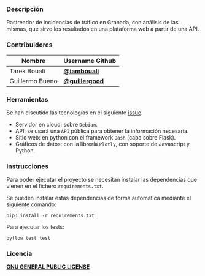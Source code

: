 ### Descripción
Rastreador de incidencias de tráfico en Granada, con análisis de las mismas, que sirve los resultados en una plataforma web a partir de una API.

### Contribuidores

Nombre             | Username Github
------------------ | ------------------
 Tarek Bouali | [**@iambouali**](https://github.com/iambouali)
 Guillermo Bueno | [**@guillergood**](https://github.com/Guillergood)

### Herramientas 

Se han discutido las tecnologías en el siguiente [issue](https://github.com/testing-kakapos/curso-QA/issues/6).

* Servidor en cloud: sobre `Debian`.
* API: se usará una `API` pública para obtener la información necesaria.
* Sitio web: en python con el framework `Dash` (capa sobre Flask).
* Gráficos de datos: con la librería `Plotly`, con soporte de Javascript y Python.

### Instrucciones

Para poder ejecutar el proyecto se necesitan instalar las dependencias que vienen en el fichero `requirements.txt`.

Se pueden instalar estas dependencias de forma automatica mediante el siguiente comando: 

```
pip3 install -r requirements.txt
```

Para ejecutar los tests:

```
pyflow test test
```


### Licencia

[**GNU GENERAL PUBLIC LICENSE**](https://github.com/testing-kakapos/curso-QA/blob/master/LICENSE)
